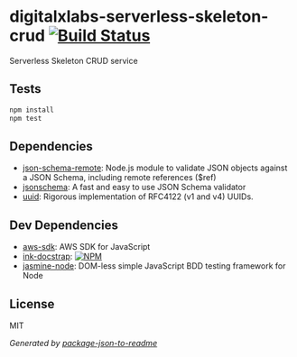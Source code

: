 #  digitalxlabs-serverless-skeleton-crud [![Build Status](https://travis-ci.org/digitalXlabs/skeleton-serverless-crud.png?branch=master)](https://travis-ci.org/digitalXlabs/skeleton-serverless-crud)

Serverless Skeleton CRUD service



## Tests

```sh
npm install
npm test
```

## Dependencies

- [json-schema-remote](https://github.com/entrecode/json-schema-remote): Node.js module to validate JSON objects against a JSON Schema, including remote references ($ref)
- [jsonschema](https://github.com/tdegrunt/jsonschema): A fast and easy to use JSON Schema validator
- [uuid](https://github.com/defunctzombie/node-uuid): Rigorous implementation of RFC4122 (v1 and v4) UUIDs.

## Dev Dependencies

- [aws-sdk](https://github.com/aws/aws-sdk-js): AWS SDK for JavaScript
- [ink-docstrap](https://github.com/docstrap/docstrap): [![NPM](https://nodei.co/npm/ink-docstrap.png?downloads=true)](https://nodei.co/npm/ink-docstrap/)
- [jasmine-node](https://github.com/mhevery/jasmine-node): DOM-less simple JavaScript BDD testing framework for Node


## License

MIT

_Generated by [package-json-to-readme](https://github.com/zeke/package-json-to-readme)_
